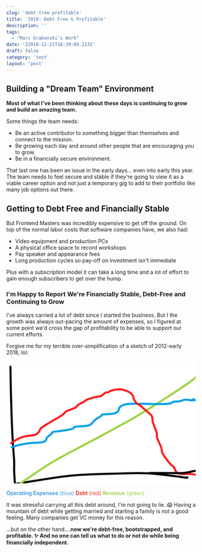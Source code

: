 ```yaml
---
slug: 'debt-free-profitable'
title: '2018: Debt Free & Profitable'
description: ''
tags:
  - "Marc Grabanski's Work"
date: '22018-12-21T16:39:09.213Z'
draft: false
category: 'test'
layout: 'post'
---
```


## Building a "Dream Team" Environment

**Most of what I've been thinking about these days is continuing to grow and build an amazing team.**

Some things the team needs:

- Be an active contributor to something bigger than themselves and connect to the mission.
- Be growing each day and around other people that are encouraging you to grow.
- Be in a financially secure environment.

That last one has been an issue in the early days... even into early this year. The team needs to feel secure and stable if they're going to view it as a viable career option and not just a temporary gig to add to their portfolio like many job options out there.

## Getting to Debt Free and Financially Stable

But Frontend Masters was incredibly expensive to get off the ground. On top of the normal labor costs that software companies have, we also had:

- Video equipment and production PCs
- A physical office space to record workshops
- Pay speaker and appearance fees
- Long production cycles so pay-off on investment isn't immediate

Plus with a subscription model it can take a long time and a lot of effort to gain enough subscribers to get over the hump.

### I'm Happy to Report We're Financially Stable, Debt-Free and Continuing to Grow

I've always carried a lot of debt since I started the business. But I the growth was always out-pacing the amount of expenses, so I figured at some point we'd cross the gap of profitability to be able to support our current efforts.

Forgive me for my terrible over-simplification of a sketch of 2012-early 2018, lol:

![Debt vs Team vs Revenue](debt-team-revenue.png)

<span style="color:#489EE1">**Operating Expenses** (blue)</span>
<span style="color:#EA3B2F">**Debt** (red)</span>
<span style="color:#A7CF58">**Revenue** (green)</span>

It was stressful carrying all this debt around, I'm not going to lie. 😱 Having a mountain of debt while getting married and starting a family is not a good feeling. Many companies get VC money for this reason.

...but on the other hand....**now we're debt-free, bootstrapped, and profitable. ✨ And no one can tell us what to do or not do while being financially independent.**
